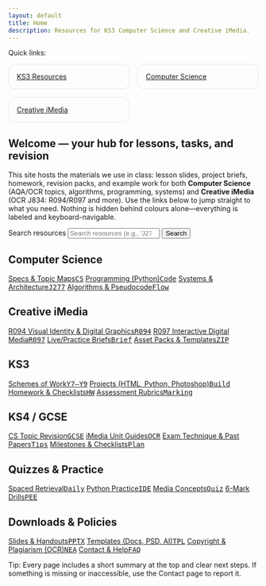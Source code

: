 ```yaml
---
layout: default
title: Home
description: Resources for KS3 Computer Science and Creative iMedia.
---
```


<p class="lead">Quick links:</p>
<ul class="card-grid" style="list-style:none;padding:0;display:grid;grid-template-columns:repeat(auto-fill,minmax(220px,1fr));gap:1rem;">
  <li class="card" style="border:1px solid #e5e5e5;border-radius:14px;padding:1rem;"><a href="/ks3/">KS3 Resources</a></li>
  <li class="card" style="border:1px solid #e5e5e5;border-radius:14px;padding:1rem;"><a href="/cs/">Computer Science</a></li>
  <li class="card" style="border:1px solid #e5e5e5;border-radius:14px;padding:1rem;"><a href="/imedia/">Creative iMedia</a></li>
</ul>

<section class="hero" aria-labelledby="welcome">
  <h1 id="welcome">Welcome — your hub for lessons, tasks, and revision</h1>
  <p>
    This site hosts the materials we use in class: lesson slides, project briefs, homework, revision packs, and example work for both
    <strong>Computer Science</strong> (AQA/OCR topics, algorithms, programming, systems) and <strong>Creative iMedia</strong> (OCR J834: R094/R097 and more).
    Use the links below to jump straight to what you need. Nothing is hidden behind colours alone—everything is labeled and keyboard-navigable.
  </p>
  <form class="search" role="search" action="/search/">
    <label class="sr-only" for="q">Search resources</label>
    <input id="q" name="q" type="search" placeholder="Search resources (e.g., 'J277 1.1.1', 'R094 mood board')" />
    <button type="submit" aria-label="Search">Search</button>
  </form>
</section>

<section class="grid" aria-label="Quick sections">
  <article class="card">
    <h2>Computer Science</h2>
    <div class="links">
      <a href="/cs/spec/"><span>Specs & Topic Maps</span><kbd>CS</kbd></a>
      <a href="/cs/programming/"><span>Programming (Python)</span><kbd>Code</kbd></a>
      <a href="/cs/systems/"><span>Systems & Architecture</span><kbd>J277</kbd></a>
      <a href="/cs/algorithms/"><span>Algorithms & Pseudocode</span><kbd>Flow</kbd></a>
    </div>
  </article>

  <article class="card">
    <h2>Creative iMedia</h2>
    <div class="links">
      <a href="/imedia/r094/"><span>R094 Visual Identity & Digital Graphics</span><kbd>R094</kbd></a>
      <a href="/imedia/r097/"><span>R097 Interactive Digital Media</span><kbd>R097</kbd></a>
      <a href="/imedia/briefs/"><span>Live/Practice Briefs</span><kbd>Brief</kbd></a>
      <a href="/imedia/assets/"><span>Asset Packs & Templates</span><kbd>ZIP</kbd></a>
    </div>
  </article>

  <article class="card">
    <h2>KS3</h2>
    <div class="links">
      <a href="/ks3/schemes/"><span>Schemes of Work</span><kbd>Y7–Y9</kbd></a>
      <a href="/ks3/projects/"><span>Projects (HTML, Python, Photoshop)</span><kbd>Build</kbd></a>
      <a href="/ks3/homework/"><span>Homework & Checklists</span><kbd>HW</kbd></a>
      <a href="/ks3/assess/"><span>Assessment Rubrics</span><kbd>Marking</kbd></a>
    </div>
  </article>

  <article class="card">
    <h2>KS4 / GCSE</h2>
    <div class="links">
      <a href="/ks4/cs/"><span>CS Topic Revision</span><kbd>GCSE</kbd></a>
      <a href="/ks4/imedia/"><span>iMedia Unit Guides</span><kbd>OCR</kbd></a>
      <a href="/ks4/exam/"><span>Exam Technique & Past Papers</span><kbd>Tips</kbd></a>
      <a href="/ks4/checklists/"><span>Milestones & Checklists</span><kbd>Plan</kbd></a>
    </div>
  </article>

  <article class="card">
    <h2>Quizzes & Practice</h2>
    <div class="links">
      <a href="/quizzes/spaced/"><span>Spaced Retrieval</span><kbd>Daily</kbd></a>
      <a href="/quizzes/python/"><span>Python Practice</span><kbd>IDE</kbd></a>
      <a href="/quizzes/media/"><span>Media Concepts</span><kbd>Quiz</kbd></a>
      <a href="/quizzes/exam/"><span>6-Mark Drills</span><kbd>PEE</kbd></a>
    </div>
  </article>

  <article class="card">
    <h2>Downloads & Policies</h2>
    <div class="links">
      <a href="/downloads/"><span>Slides & Handouts</span><kbd>PPTX</kbd></a>
      <a href="/templates/"><span>Templates (Docs, PSD, AI)</span><kbd>TPL</kbd></a>
      <a href="/policies/"><span>Copyright & Plagiarism (OCR)</span><kbd>NEA</kbd></a>
      <a href="/contact/"><span>Contact & Help</span><kbd>FAQ</kbd></a>
    </div>
  </article>
</section>

<p class="notice" aria-live="polite">
  Tip: Every page includes a short summary at the top and clear next steps. If something is missing or inaccessible, use the Contact page to report it.
</p>

